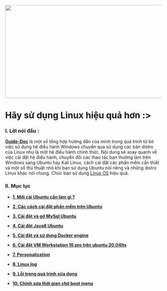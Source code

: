 



<img src="https://i.imgur.com/2VEIasN.jpg" class="center"
width = 800 height = 300 >



# Hãy sử dụng Linux hiệu quả hơn :>
### I. Lời nói đầu :
**[Guide-Doc](h)** là một số tổng hợp hướng dẫn của mình trong quá trình từ bỏ việc sử dụng hệ điều hành Windows chuyển qua sử dụng các bản distro của Linux như là một hệ điều hành chính thức. Nội dung sẽ xoay quanh  về việc cài đặt hệ điều hành, chuyển đổi các thao tác bạn thường làm trên Windows sang Ubuntu hay Kali Linux, cách cài đặt các phần mềm cần thiết và một số thủ thuật nhỏ khi bạn sử dụng Ubuntu nói riêng và những distro Linux khác nói chung. Chúc bạn sử dụng [Linux OS](h) hiệu quả.
### II. Mục lục 
 - [ **1. Mới cài Ubuntu cần làm gì ?**](./Ubuntu/1.LamGiSauKhiCaiUbuntu.md)
 - [ **2. Các cách cài đặt phần mềm trên Ubuntu** ](./installSoftware/installSoftwareWays.md)
 
 - [ **3. Cài đặt và gỡ MySql Ubuntu**](./MysqlOnUbuntu/MysqlUbuntu.md)
 - [ **4. Cài đặt Java8 Ubuntu** ](./InstallJava/installJv.md)
 - [ **5. Cài đặt và sử dụng Docker engine**](./G_Docker)
 - [ **6. Cài đặt VM Workstation 16 pro trên ubuntu 20.04lts**](./InstallVMW/installVMW16.md)
 - [**7. Personalization**](./Ubuntu/personalization%20.md)
 - [ **8. Linux log** ](./Ubuntu/Log.md)
 - [ **9. Lỗi trong quá trình sửa dụng** ](./Boot_Failed/issue1.md)
 - [ **10. Chỉnh sửa thời gian chờ boot menu** ](./GRUB/Modifying_waiting_time.md)

